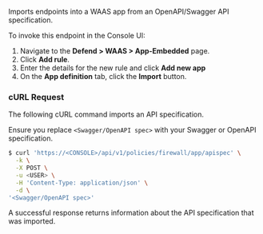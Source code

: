 Imports endpoints into a WAAS app from an OpenAPI/Swagger API specification.

To invoke this endpoint in the Console UI:

1. Navigate to the **Defend > WAAS > App-Embedded** page.
2. Click **Add rule**.
3. Enter the details for the new rule and click **Add new app**
4. On the **App definition** tab, click the **Import** button.

### cURL Request

The following cURL command imports an API specification.

Ensure you replace `<Swagger/OpenAPI spec>` with your Swagger or OpenAPI specification.

```bash
$ curl 'https://<CONSOLE>/api/v1/policies/firewall/app/apispec' \
  -k \
  -X POST \
  -u <USER> \
  -H 'Content-Type: application/json' \
  -d \
'<Swagger/OpenAPI spec>'
```

A successful response returns information about the API specification that was imported.
